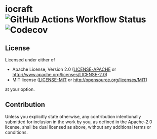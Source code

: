 # iocraft ![GitHub Actions Workflow Status](https://img.shields.io/github/actions/workflow/status/ccbrown/iocraft/commit.yaml) ![Codecov](https://img.shields.io/codecov/c/github/ccbrown/iocraft)


## License

Licensed under either of

 * Apache License, Version 2.0
   ([LICENSE-APACHE](LICENSE-APACHE) or http://www.apache.org/licenses/LICENSE-2.0)
 * MIT license
   ([LICENSE-MIT](LICENSE-MIT) or http://opensource.org/licenses/MIT)

at your option.

## Contribution

Unless you explicitly state otherwise, any contribution intentionally submitted
for inclusion in the work by you, as defined in the Apache-2.0 license, shall be
dual licensed as above, without any additional terms or conditions.

